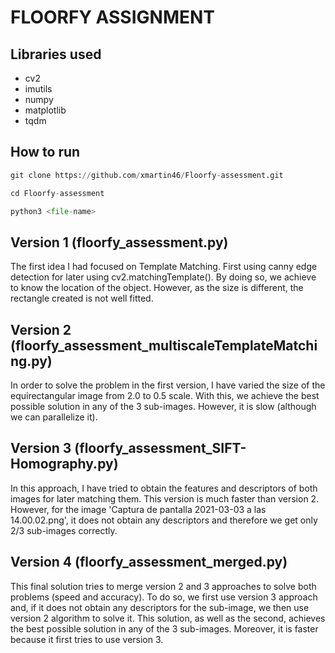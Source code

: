 # FLOORFY ASSIGNMENT

## Libraries used
* cv2
* imutils
* numpy
* matplotlib
* tqdm

## How to run
```Python
git clone https://github.com/xmartin46/Floorfy-assessment.git
```

```Python
cd Floorfy-assessment
```

```Python
python3 <file-name>
```

## Version 1 (floorfy_assessment.py)
The first idea I had focused on Template Matching. First using canny edge detection for later using cv2.matchingTemplate(). By doing so, we achieve to know the location of the object. However, as the size is different, the rectangle created is not well fitted.

## Version 2 (floorfy_assessment_multiscaleTemplateMatching.py)
In order to solve the problem in the first version, I have varied the size of the equirectangular image from 2.0 to 0.5 scale. With this, we achieve the best possible solution in any of the 3 sub-images. However, it is slow (although we can parallelize it).

## Version 3 (floorfy_assessment_SIFT-Homography.py)
In this approach, I have tried to obtain the features and descriptors of both images for later matching them. This version is much faster than version 2. However, for the image 'Captura de pantalla 2021-03-03 a las 14.00.02.png', it does not obtain any descriptors and therefore we get only 2/3 sub-images correctly.

## Version 4 (floorfy_assessment_merged.py)
This final solution tries to merge version 2 and 3 approaches to solve both problems (speed and accuracy). To do so, we first use version 3 approach and, if it does not obtain any descriptors for the sub-image, we then use version 2 algorithm to solve it. This solution, as well as the second, achieves the best possible solution in any of the 3 sub-images. Moreover, it is faster because it first tries to use version 3.
